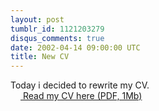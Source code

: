 ```yaml
---
layout: post
tumblr_id: 1121203279
disqus_comments: true
date: 2002-04-14 09:00:00 UTC
title: New CV
---
```


Today i decided to rewrite my CV.
<br/>
<a href="cv_72dpi.pdf" target="_blank"><img src="images/pdf_icon.gif" width=16 height=16 align=absmiddle border=0 /> Read my CV here (PDF, 1Mb)</a>
